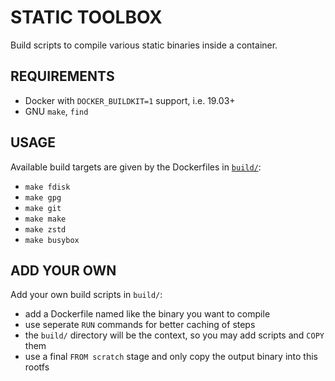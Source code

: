 # STATIC TOOLBOX

Build scripts to compile various static binaries inside a container.

## REQUIREMENTS

* Docker with `DOCKER_BUILDKIT=1` support, i.e. 19.03+
* GNU `make`, `find`

## USAGE

Available build targets are given by the Dockerfiles in [`build/`](build/):

* `make fdisk`
* `make gpg`
* `make git`
* `make make`
* `make zstd`
* `make busybox`

## ADD YOUR OWN

Add your own build scripts in `build/`:

- add a Dockerfile named like the binary you want to compile
- use seperate `RUN` commands for better caching of steps
- the `build/` directory will be the context, so you may add scripts and `COPY` them
- use a final `FROM scratch` stage and only copy the output binary into this rootfs
